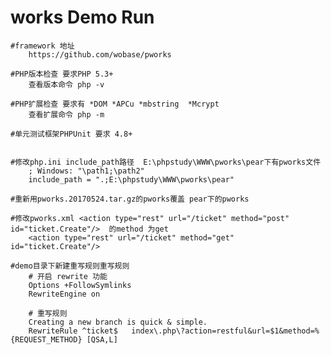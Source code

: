 # works Demo Run
	#framework 地址
		https://github.com/wobase/pworks
	
	#PHP版本检查 要求PHP 5.3+
		查看版本命令 php -v

	#PHP扩展检查 要求有 *DOM *APCu *mbstring  *Mcrypt
		查看扩展命令 php -m 

	#单元测试框架PHPUnit 要求 4.8+


	#修改php.ini include_path路径  E:\phpstudy\WWW\pworks\pear下有pworks文件
		; Windows: "\path1;\path2"
		include_path = ".;E:\phpstudy\WWW\pworks\pear"

	#重新用pworks.20170524.tar.gz的pworks覆盖 pear下的pworks

	#修改pworks.xml <action type="rest" url="/ticket" method="post" id="ticket.Create"/>  的method 为get 
		<action type="rest" url="/ticket" method="get" id="ticket.Create"/> 

	#demo目录下新建重写规则重写规则  
		# 开启 rewrite 功能
		Options +FollowSymlinks
		RewriteEngine on

		# 重写规则
		Creating a new branch is quick & simple.
		RewriteRule ^ticket$   index\.php\?action=restful&url=$1&method=%{REQUEST_METHOD} [QSA,L]
